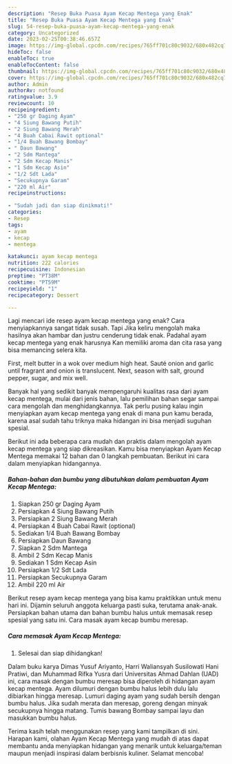 ```yaml
---
description: "Resep Buka Puasa Ayam Kecap Mentega yang Enak"
title: "Resep Buka Puasa Ayam Kecap Mentega yang Enak"
slug: 54-resep-buka-puasa-ayam-kecap-mentega-yang-enak
category: Uncategorized
date: 2023-02-25T00:38:46.657Z
image: https://img-global.cpcdn.com/recipes/765ff701c80c9032/680x482cq70/ayam-kecap-mentega-foto-resep-utama.jpg
hideToc: false
enableToc: true
enableTocContent: false
thumbnail: https://img-global.cpcdn.com/recipes/765ff701c80c9032/680x482cq70/ayam-kecap-mentega-foto-resep-utama.jpg
cover: https://img-global.cpcdn.com/recipes/765ff701c80c9032/680x482cq70/ayam-kecap-mentega-foto-resep-utama.jpg
author: Admin
authorAv: notfound
ratingvalue: 3.9
reviewcount: 10
recipeingredient:
- "250 gr Daging Ayam"
- "4 Siung Bawang Putih"
- "2 Siung Bawang Merah"
- "4 Buah Cabai Rawit optional"
- "1/4 Buah Bawang Bombay"
- " Daun Bawang"
- "2 Sdm Mantega"
- "2 Sdm Kecap Manis"
- "1 Sdm Kecap Asin"
- "1/2 Sdt Lada"
- "Secukupnya Garam"
- "220 ml Air"
recipeinstructions:

- "Sudah jadi dan siap dinikmati!"
categories:
- Resep
tags:
- ayam
- kecap
- mentega

katakunci: ayam kecap mentega 
nutrition: 222 calories
recipecuisine: Indonesian
preptime: "PT38M"
cooktime: "PT59M"
recipeyield: "1"
recipecategory: Dessert

---
```



Lagi mencari ide resep ayam kecap mentega yang enak? Cara menyiapkannya sangat tidak susah. Tapi Jika keliru mengolah maka hasilnya akan hambar dan justru cenderung tidak enak. Padahal ayam kecap mentega yang enak harusnya Kan memiliki aroma dan cita rasa yang bisa memancing selera kita.


First, melt butter in a wok over medium high heat. Sauté onion and garlic until fragrant and onion is translucent. Next, season with salt, ground pepper, sugar, and mix well.

Banyak hal yang sedikit banyak mempengaruhi kualitas rasa dari ayam kecap mentega, mulai dari jenis bahan, lalu pemilihan bahan segar sampai cara mengolah dan menghidangkannya. Tak perlu pusing kalau ingin menyiapkan ayam kecap mentega yang enak di mana pun kamu berada, karena asal sudah tahu triknya maka hidangan ini bisa menjadi suguhan spesial.


Berikut ini ada beberapa cara mudah dan praktis dalam mengolah ayam kecap mentega yang siap dikreasikan. Kamu bisa menyiapkan Ayam Kecap Mentega memakai 12 bahan dan 0 langkah pembuatan. Berikut ini cara dalam menyiapkan hidangannya.

<!--inarticleads1-->

##### Bahan-bahan dan bumbu yang dibutuhkan dalam pembuatan Ayam Kecap Mentega:

1. Siapkan 250 gr Daging Ayam
1. Persiapkan 4 Siung Bawang Putih
1. Persiapkan 2 Siung Bawang Merah
1. Persiapkan 4 Buah Cabai Rawit (optional)
1. Sediakan 1/4 Buah Bawang Bombay
1. Persiapkan  Daun Bawang
1. Siapkan 2 Sdm Mantega
1. Ambil 2 Sdm Kecap Manis
1. Sediakan 1 Sdm Kecap Asin
1. Persiapkan 1/2 Sdt Lada
1. Persiapkan Secukupnya Garam
1. Ambil 220 ml Air


Berikut resep ayam kecap mentega yang bisa kamu praktikkan untuk menu hari ini. Dijamin seluruh anggota keluarga pasti suka, terutama anak-anak. Persiapkan bahan utama dan bahan bumbu halus untuk memasak resep spesial yang satu ini. Cara masak ayam kecap bumbu meresap. 

<!--inarticleads2-->

##### Cara memasak Ayam Kecap Mentega:


1. Selesai dan siap dihidangkan!

Dalam buku karya Dimas Yusuf Ariyanto, Harri Waliansyah Susilowati Hani Pratiwi, dan Muhammad Rifka Yusra dari Universitas Ahmad Dahlan (UAD) ini, cara masak dengan bumbu meresap bisa diperoleh di hidangan ayam kecap mentega. Ayam dilumuri dengan bumbu halus lebih dulu lalu dibiarkan hingga meresap. Lumuri daging ayam yang sudah bersih dengan bumbu halus. Jika sudah merata dan meresap, goreng dengan minyak secukupnya hingga matang. Tumis bawang Bombay sampai layu dan masukkan bumbu halus. 

Terima kasih telah menggunakan resep yang kami tampilkan di sini. Harapan kami, olahan Ayam Kecap Mentega yang mudah di atas dapat membantu anda menyiapkan hidangan yang menarik untuk keluarga/teman maupun menjadi inspirasi dalam berbisnis kuliner. Selamat mencoba!
